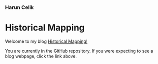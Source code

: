 
### Harun Celik 

# Historical Mapping

Welcome to my blog [Historical Mapping!](https://haruncelikotto.github.io/)

You are currently in the GitHub repository. If you were expecting to see a blog 
webpage, click the link above.
